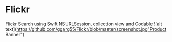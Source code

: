 # Flickr
Flickr Search using Swift NSURLSession, collection view and Codable
![alt text](https://github.com/ggarg55/Flickr/blob/master/screenshot.jpg"Product Banner")
